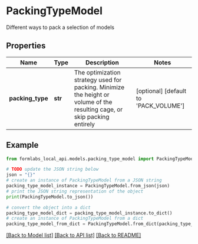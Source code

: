 # PackingTypeModel

Different ways to pack a selection of models

## Properties

Name | Type | Description | Notes
------------ | ------------- | ------------- | -------------
**packing_type** | **str** | The optimization strategy used for packing. Minimize the height or volume of the resulting cage, or skip packing entirely | [optional] [default to 'PACK_VOLUME']

## Example

```python
from formlabs_local_api.models.packing_type_model import PackingTypeModel

# TODO update the JSON string below
json = "{}"
# create an instance of PackingTypeModel from a JSON string
packing_type_model_instance = PackingTypeModel.from_json(json)
# print the JSON string representation of the object
print(PackingTypeModel.to_json())

# convert the object into a dict
packing_type_model_dict = packing_type_model_instance.to_dict()
# create an instance of PackingTypeModel from a dict
packing_type_model_from_dict = PackingTypeModel.from_dict(packing_type_model_dict)
```
[[Back to Model list]](../README.md#documentation-for-models) [[Back to API list]](../README.md#documentation-for-api-endpoints) [[Back to README]](../README.md)


